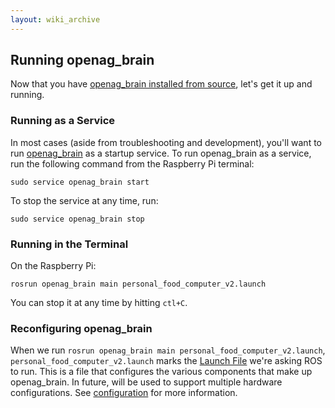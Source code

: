 ```yaml
---
layout: wiki_archive
---
```


## Running openag\_brain

Now that you have [openag\_brain installed from
source](installing/installing_globally.md), let's get it up
and running.

### Running as a Service

In most cases (aside from troubleshooting and development), you'll want
to run [openag_brain](/archived_wiki/openag_brain.md) as a startup service. To run openag\_brain as
a service, run the following command from the Raspberry Pi terminal:

    sudo service openag_brain start

To stop the service at any time, run:

    sudo service openag_brain stop

### Running in the Terminal

On the Raspberry Pi:

    rosrun openag_brain main personal_food_computer_v2.launch

You can stop it at any time by hitting `ctl+C`.

### Reconfiguring openag\_brain

When we run `rosrun openag_brain main personal_food_computer_v2.launch`,
`personal_food_computer_v2.launch` marks the [Launch
File](/archived_wiki/ros/launch_files.md) we're asking ROS to run. This is a file that
configures the various components that make up openag\_brain. In future,
will be used to support multiple hardware configurations. See
[configuration](configuration.md) for more information.

